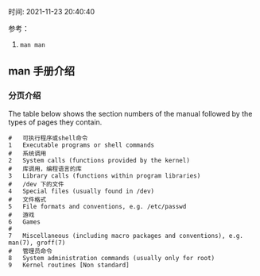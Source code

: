 时间: 2021-11-23 20:40:40

参考：

1. `man man`

## man 手册介绍

### 分页介绍

The table below shows the section numbers of the manual followed by the types of pages they contain.

```
#   可执行程序或shell命令
1   Executable programs or shell commands
#   系统调用
2   System calls (functions provided by the kernel)
#   库调用，编程语言的库
3   Library calls (functions within program libraries)
#   /dev 下的文件
4   Special files (usually found in /dev)
#   文件格式
5   File formats and conventions, e.g. /etc/passwd
#   游戏
6   Games
#   
7   Miscellaneous (including macro packages and conventions), e.g. man(7), groff(7)
#   管理员命令
8   System administration commands (usually only for root)
9   Kernel routines [Non standard]
```